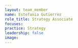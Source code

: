```yaml
---
layout: team_member
name: Estefania Gutierrez
role_title: Strategy Associate
focuses:
practice: Strategy
leadership: false
image:
---
```


